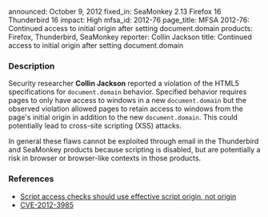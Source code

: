 announced: October 9, 2012
fixed_in: SeaMonkey 2.13
          Firefox 16
          Thunderbird 16
impact: High
mfsa_id: 2012-76
page_title: MFSA 2012-76: Continued access to initial origin after setting document.domain
products: Firefox, Thunderbird, SeaMonkey
reporter: Collin Jackson
title: Continued access to initial origin after setting document.domain

<h3>Description</h3>

<p>Security researcher <strong>Collin Jackson</strong> reported a violation of
the HTML5 specifications for <code>document.domain</code> behavior. Specified
behavior requires pages to only have access to windows in a new
<code>document.domain</code> but the observed violation allowed pages to retain
access to windows from the page's initial origin in addition to the new
<code>document.domain</code>. This could potentially lead to cross-site
scripting (XSS) attacks.
</p>

<p class="note">In general these flaws cannot be exploited through email in the
Thunderbird and SeaMonkey products because scripting is disabled, but are
potentially a risk in browser or browser-like contexts in those products.</p>


<h3>References</h3>

<ul>
  <li><a href="https://bugzilla.mozilla.org/show_bug.cgi?id=655649">
      Script access checks should use effective script origin, not
origin</a></li>
  <li><a href="http://cve.mitre.org/cgi-bin/cvename.cgi?name=CVE-2012-3985" class="ex-ref">CVE-2012-3985</a></li>
</ul>



